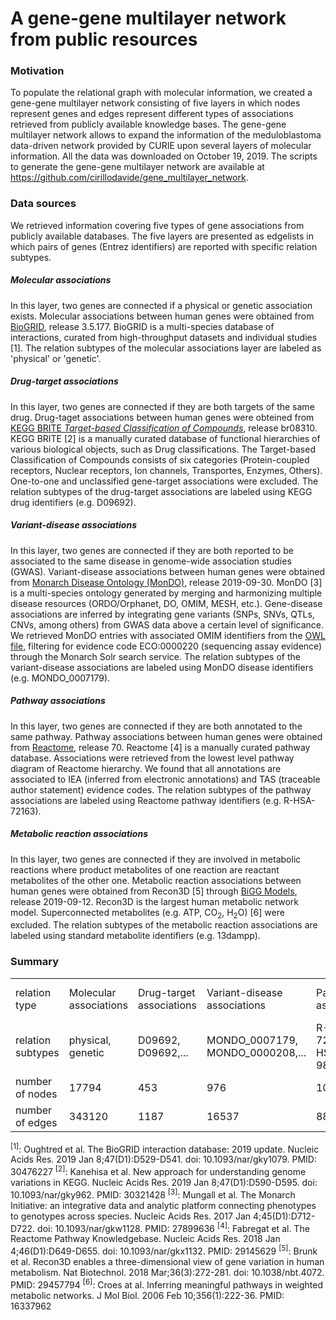 # A gene-gene multilayer network from public resources

### Motivation

To populate the relational graph with molecular information, we created a gene-gene multilayer network consisting of five layers in which nodes represent genes and edges represent different types of associations retrieved from publicly available knowledge bases. The gene-gene multilayer network allows to expand the information of the meduloblastoma data-driven network provided by CURIE upon several layers of molecular information. All the data was downloaded on October 19, 2019. The scripts to generate the gene-gene multilayer network are available at https://github.com/cirillodavide/gene_multilayer_network.

### Data sources

We retrieved information covering five types of gene associations from publicly available databases. The five layers are presented as edgelists in which pairs of genes (Entrez identifiers) are reported with specific relation subtypes.

##### Molecular associations

In this layer, two genes are connected if a physical or genetic association exists. Molecular associations between human genes were obtained from [BioGRID](https://thebiogrid.org), release 3.5.177. BioGRID is a multi-species database of interactions, curated from high-throughput datasets and individual studies [1]. The relation subtypes of the molecular associations layer are labeled as 'physical' or 'genetic'.

##### Drug-target associations

In this layer, two genes are connected if they are both targets of the same drug. Drug-taget associations between human genes were obteined from [KEGG BRITE *Target-based Classification of Compounds*](https://www.genome.jp/kegg-bin/get_htext?br08010.keg), release br08310. KEGG BRITE [2] is a manually curated database of functional hierarchies of various biological objects, such as Drug classifications. The Target-based Classification of Compounds consists of six categories (Protein-coupled receptors, Nuclear receptors, Ion channels, Transportes, Enzymes, Others). One-to-one and unclassified gene-target associations were excluded. The relation subtypes of the drug-target associations are labeled using KEGG drug identifiers (e.g. D09692).

##### Variant-disease associations

In this layer, two genes are connected if they are both reported to be associated to the same disease in genome-wide association studies (GWAS). Variant-disease associations between human genes were obtained from [Monarch Disease Ontology (MonDO)](https://monarchinitiative.org), release 2019-09-30. MonDO [3] is a multi-species ontology generated by merging and harmonizing multiple disease resources (ORDO/Orphanet, DO, OMIM, MESH, etc.). Gene-disease associations are inferred by integrating gene variants (SNPs, SNVs, QTLs, CNVs, among others) from GWAS data above a certain level of significance. We retrieved MonDO entries with associated OMIM identifiers from the [OWL file](http://purl.obolibrary.org/obo/mondo.owl), filtering for evidence code ECO:0000220 (sequencing assay evidence) through the Monarch Solr search service. The relation subtypes of the variant-disease associations are labeled using MonDO disease identifiers (e.g. MONDO_0007179).

##### Pathway associations

In this layer, two genes are connected if they are both annotated to the same pathway. Pathway associations between human genes were obtained from [Reactome](https://reactome.org), release 70. Reactome [4] is a manually curated pathway database. Associations were retrieved from the lowest level pathway diagram of Reactome hierarchy. We found that all annotations are associated to IEA (inferred from electronic annotations) and TAS (traceable author statement) evidence codes. The relation subtypes of the pathway associations are labeled using Reactome pathway identifiers (e.g. R-HSA-72163).

##### Metabolic reaction associations

In this layer, two genes are connected if they are involved in metabolic reactions where product metabolites of one reaction are reactant metabolites of the other one. Metabolic reaction associations between human genes were obtained from Recon3D [5] through [BiGG Models](http://bigg.ucsd.edu), release 2019-09-12. Recon3D is the largest human metabolic network model. Superconnected metabolites (e.g. ATP, CO<sub>2</sub>, H<sub>2</sub>O) [6] were excluded. The relation subtypes of the metabolic reaction associations are labeled using standard metabolite identifiers (e.g. 13dampp).

### Summary

|||||||
|---|---|---|---|---|---|
|relation type|Molecular associations|Drug-target associations|Variant-disease associations|Pathways associations|Metabolic reaction associations|
|relation subtypes|physical, genetic|D09692, D09692,...|MONDO_0007179, MONDO_0000208,...|R-HSA-72163, R-HSA-983712,...|13dampp, 13_cis_retn,...|
|number of nodes|17794|453|976|10718|1786|
|number of edges|343120|1187|16537|888805|52077|

<sup>[1]</sup>: Oughtred et al. The BioGRID interaction database: 2019 update. Nucleic Acids Res. 2019 Jan 8;47(D1):D529-D541. doi: 10.1093/nar/gky1079. PMID: 30476227
<sup>[2]</sup>: Kanehisa et al. New approach for understanding genome variations in KEGG. Nucleic Acids Res. 2019 Jan 8;47(D1):D590-D595. doi: 10.1093/nar/gky962. PMID: 30321428
<sup>[3]</sup>: Mungall et al. The Monarch Initiative: an integrative data and analytic platform connecting phenotypes to genotypes across species. Nucleic Acids Res. 2017 Jan 4;45(D1):D712-D722. doi: 10.1093/nar/gkw1128. PMID: 27899636
<sup>[4]</sup>: Fabregat et al. The Reactome Pathway Knowledgebase. Nucleic Acids Res. 2018 Jan 4;46(D1):D649-D655. doi: 10.1093/nar/gkx1132. PMID: 29145629
<sup>[5]</sup>: Brunk et al. Recon3D enables a three-dimensional view of gene variation in human metabolism. Nat Biotechnol. 2018 Mar;36(3):272-281. doi: 10.1038/nbt.4072. PMID: 29457794
<sup>[6]</sup>: Croes at al. Inferring meaningful pathways in weighted metabolic networks. J Mol Biol. 2006 Feb 10;356(1):222-36. PMID: 16337962
